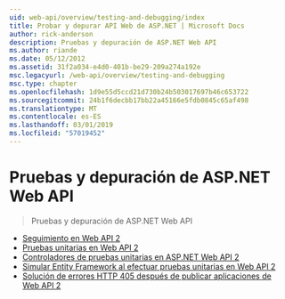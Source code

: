 ```yaml
---
uid: web-api/overview/testing-and-debugging/index
title: Probar y depurar API Web de ASP.NET | Microsoft Docs
author: rick-anderson
description: Pruebas y depuración de ASP.NET Web API
ms.author: riande
ms.date: 05/12/2012
ms.assetid: 31f2a034-e4d0-401b-be29-209a274a192e
msc.legacyurl: /web-api/overview/testing-and-debugging
msc.type: chapter
ms.openlocfilehash: 1d9e55d5ccd21d730b24b503017697b46c653722
ms.sourcegitcommit: 24b1f6decbb17bb22a45166e5fdb0845c65af498
ms.translationtype: MT
ms.contentlocale: es-ES
ms.lasthandoff: 03/01/2019
ms.locfileid: "57019452"
---
```

<a name="testing-and-debugging-aspnet-web-api"></a>Pruebas y depuración de ASP.NET Web API
====================
> Pruebas y depuración de ASP.NET Web API


- [Seguimiento en Web API 2](tracing-in-aspnet-web-api.md)
- [Pruebas unitarias en Web API 2](unit-testing-with-aspnet-web-api.md)
- [Controladores de pruebas unitarias en ASP.NET Web API 2](unit-testing-controllers-in-web-api.md)
- [Simular Entity Framework al efectuar pruebas unitarias en Web API 2](mocking-entity-framework-when-unit-testing-aspnet-web-api-2.md)
- [Solución de errores HTTP 405 después de publicar aplicaciones de Web API 2](troubleshooting-http-405-errors-after-publishing-web-api-applications.md)
